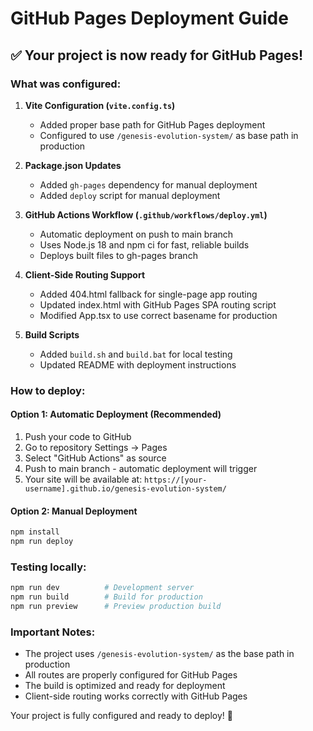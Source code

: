 # GitHub Pages Deployment Guide

## ✅ Your project is now ready for GitHub Pages!

### What was configured:

1. **Vite Configuration (`vite.config.ts`)**
   - Added proper base path for GitHub Pages deployment
   - Configured to use `/genesis-evolution-system/` as base path in production

2. **Package.json Updates**
   - Added `gh-pages` dependency for manual deployment
   - Added `deploy` script for manual deployment

3. **GitHub Actions Workflow (`.github/workflows/deploy.yml`)**
   - Automatic deployment on push to main branch
   - Uses Node.js 18 and npm ci for fast, reliable builds
   - Deploys built files to gh-pages branch

4. **Client-Side Routing Support**
   - Added 404.html fallback for single-page app routing
   - Updated index.html with GitHub Pages SPA routing script
   - Modified App.tsx to use correct basename for production

5. **Build Scripts**
   - Added `build.sh` and `build.bat` for local testing
   - Updated README with deployment instructions

### How to deploy:

#### Option 1: Automatic Deployment (Recommended)
1. Push your code to GitHub
2. Go to repository Settings → Pages
3. Select "GitHub Actions" as source
4. Push to main branch - automatic deployment will trigger
5. Your site will be available at: `https://[your-username].github.io/genesis-evolution-system/`

#### Option 2: Manual Deployment
```bash
npm install
npm run deploy
```

### Testing locally:
```bash
npm run dev          # Development server
npm run build        # Build for production
npm run preview      # Preview production build
```

### Important Notes:
- The project uses `/genesis-evolution-system/` as the base path in production
- All routes are properly configured for GitHub Pages
- The build is optimized and ready for deployment
- Client-side routing works correctly with GitHub Pages

Your project is fully configured and ready to deploy! 🚀
